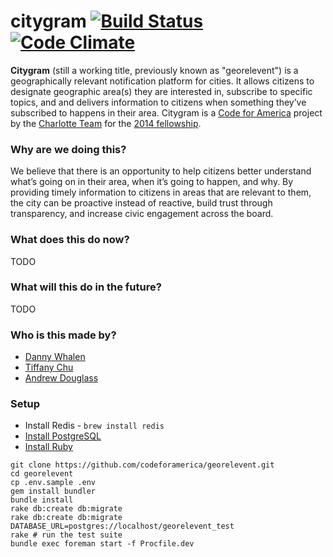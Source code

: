 citygram [![Build Status](https://travis-ci.org/codeforamerica/georelevent.svg?branch=master)](https://travis-ci.org/codeforamerica/georelevent) [![Code Climate](https://codeclimate.com/github/codeforamerica/georelevent.png)](https://codeclimate.com/github/codeforamerica/georelevent)
===========

__Citygram__ (still a working title, previously known as "georelevent") is a geographically relevant notification platform for cities. It allows citizens to designate geographic area(s) they are interested in, subscribe to specific topics, and and delivers information to citizens when something they’ve subscribed to happens in their area. Citygram is a [Code for America](https://github.com/codeforamerica) project by the [Charlotte Team](team-charlotte.tumblr.com) for the [2014 fellowship](http://www.codeforamerica.org/geeks/our-geeks/2014-fellows/).

### Why are we doing this?
We believe that there is an opportunity to help citizens better understand what’s going on in their area, when it’s going to happen, and why. By providing timely information to citizens in areas that are relevant to them, the city can be proactive instead of reactive, build trust through transparency, and increase civic engagement across the board.

### What does this do now?

TODO

### What will this do in the future?

TODO

### Who is this made by?
- [Danny Whalen](https://github.com/invisiblefunnel)
- [Tiffany Chu](https://github.com/tchu88)
- [Andrew Douglass](https://github.com/ardouglass)

### Setup

* Install Redis - `brew install redis`
* [Install PostgreSQL](https://github.com/codeforamerica/howto/blob/master/PostgreSQL.md)
* [Install Ruby](https://github.com/codeforamerica/howto/blob/master/Ruby.md)

```
git clone https://github.com/codeforamerica/georelevent.git
cd georelevent
cp .env.sample .env
gem install bundler
bundle install
rake db:create db:migrate
rake db:create db:migrate DATABASE_URL=postgres://localhost/georelevent_test
rake # run the test suite
bundle exec foreman start -f Procfile.dev
```
